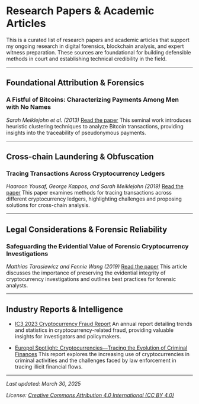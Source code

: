# Research Papers & Academic Articles

This is a curated list of research papers and academic articles that support my ongoing research in digital forensics, blockchain analysis, and expert witness preparation. These sources are foundational for building defensible methods in court and establishing technical credibility in the field.

---

## Foundational Attribution & Forensics

### A Fistful of Bitcoins: Characterizing Payments Among Men with No Names
*Sarah Meiklejohn et al. (2013)*
[Read the paper](https://cseweb.ucsd.edu/~smeiklejohn/files/imc13.pdf)
This seminal work introduces heuristic clustering techniques to analyze Bitcoin transactions, providing insights into the traceability of pseudonymous payments.

---

## Cross-chain Laundering & Obfuscation

### Tracing Transactions Across Cryptocurrency Ledgers
*Haaroon Yousaf, George Kappos, and Sarah Meiklejohn (2019)*
[Read the paper](https://www.usenix.org/system/files/sec19-yousaf_0.pdf)
This paper examines methods for tracing transactions across different cryptocurrency ledgers, highlighting challenges and proposing solutions for cross-chain analysis.

---

## Legal Considerations & Forensic Reliability

### Safeguarding the Evidential Value of Forensic Cryptocurrency Investigations
*Matthias Tarasiewicz and Fennie Wang (2019)*
[Read the paper](https://www.sciencedirect.com/science/article/pii/S1742287619302567)
This article discusses the importance of preserving the evidential integrity of cryptocurrency investigations and outlines best practices for forensic analysts.

---

## Industry Reports & Intelligence

- [IC3 2023 Cryptocurrency Fraud Report](https://www.ic3.gov/Media/PDF/AnnualReport/2023_IC3CryptocurrencyReport.pdf)
  An annual report detailing trends and statistics in cryptocurrency-related fraud, providing valuable insights for investigators and policymakers.

- [Europol Spotlight: Cryptocurrencies—Tracing the Evolution of Criminal Finances](https://www.europol.europa.eu/cms/sites/default/files/documents/Europol%20Spotlight%20-%20Cryptocurrencies%20-%20Tracing%20the%20evolution%20of%20criminal%20finances.pdf)
  This report explores the increasing use of cryptocurrencies in criminal activities and the challenges faced by law enforcement in tracing illicit financial flows.

---

*Last updated: March 30, 2025*

*License: [Creative Commons Attribution 4.0 International (CC BY 4.0)](https://creativecommons.org/licenses/by/4.0/)*
